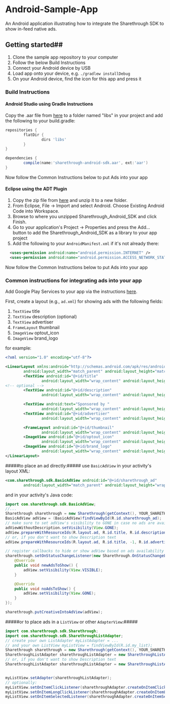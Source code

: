 Android-Sample-App
==================

An Android application illustrating how to integrate the Sharethrough SDK to show in-feed native ads.


## Getting started##

1. Clone the sample app repository to your computer
2. Follow the below Build Instructions
4. Connect your Android device by USB
5. Load app onto your device, e.g. `./gradlew installDebug`
6. On your Android device, find the icon for this app and press it


### Build Instructions
#### Android Studio using Gradle Instructions

Copy the .aar file from [here](https://s3.amazonaws.com/str-android-sdk/sharethrough-android-sdk.aar) to a folder named "libs" in your project
and add the following to your build.gradle:

```Groovy
repositories {
        flatDir {
                dirs 'libs'
        }
}

dependencies {
        compile(name:'sharethrough-android-sdk.aar', ext:'aar')
}
```

Now follow the Common Instructions below to put Ads into your app

#### Eclipse using the ADT Plugin
1. Copy the zip file from [here](https://s3.amazonaws.com/str-android-sdk/sharethrough-android-sdk.zip) and unzip it to a new folder.
2. From Eclipse, File -> Import and select Android. Choose Existing Android Code into Workspace.
3. Browse to where you unzipped Sharethrough_Android_SDK and click Finish.
4. Go to your application's Project -> Properties and press the Add... button to add the Sharethrough_Android_SDK as a library to your app project
5. Add the following to your `AndroidManifest.xml` if it's not already there:
```XML
  <uses-permission android:name="android.permission.INTERNET" />
  <uses-permission android:name="android.permission.ACCESS_NETWORK_STATE" />
```
Now follow the Common Instructions below to put Ads into your app

### Common instructions for integrating ads into your app

Add Google Play Services to your app via the instructions [here](https://developer.android.com/google/play-services/setup.html).

First, create a layout (e.g., `ad.xml`) for showing ads with the following fields:

1. `TextView` title
2. `TextView` description (optional)
3. `TextView` advertiser
4. `FrameLayout` thumbnail
5. `ImageView` optout_icon
6. `ImageView` brand_logo

for example:

```XML
<?xml version="1.0" encoding="utf-8"?>

<LinearLayout xmlns:android="http://schemas.android.com/apk/res/android"
        android:layout_width="match_parent" android:layout_height="match_parent">
        <TextView android:id="@+id/title"
                android:layout_width="wrap_content" android:layout_height="wrap_content"/>
<!-- optional -->
        <TextView android:id="@+id/description"
                android:layout_width="wrap_content" android:layout_height="wrap_content"/>

        <TextView android:text="Sponsored by "
                android:layout_width="wrap_content" android:layout_height="wrap_content"/>
        <TextView android:id="@+id/advertiser"
                android:layout_width="wrap_content" android:layout_height="wrap_content"/>

        <FrameLayout android:id="@+id/thumbnail"
                android:layout_width="wrap_content" android:layout_height="wrap_content"/>
        <ImageView android:id="@+id/optout_icon"
                android:layout_width="wrap_content" android:layout_height="wrap_content"/>
        <ImageView android:id="@+id/brand_logo"
                android:layout_width="wrap_content" android:layout_height="wrap_content"/>
</LinearLayout>
```

#####to place an ad directly:#####
use `BasicAdView` in your activity's layout XML:
```XML
<com.sharethrough.sdk.BasicAdView android:id="@+id/sharethrough_ad"
        android:layout_width="match_parent" android:layout_height="wrap_content"/>
```

and in your activity's Java code:
```Java
import com.sharethrough.sdk.BasicAdView;
//...
Sharethrough sharethrough = new Sharethrough(getContext(), YOUR_SHARETHROUGH_PLACEMENT_KEY);
BasicAdView adView = (BasicAdView)findViewById(R.id.sharethrough_ad);
// make sure to set adView's visibility to GONE in case no ads are available
adViewWithoutDescription.setVisibility(View.GONE);
adView.prepareWithResourceIds(R.layout.ad, R.id.title, R.id.description, R.id.advertiser, R.id.thumbnail, R.id.optout_icon, R.id.brand_logo);
// or, if you don't want to show Description text
adView.prepareWithResourceIds(R.layout.ad, R.id.title, -1, R.id.advertiser, R.id.thumbnail, R.id.optout_icon, R.id.brand_logo);

// register callbacks to hide or show adView based on ads availability
sharethrough.setOnStatusChangeListener(new Sharethrough.OnStatusChangeListener() {
    @Override
    public void newAdsToShow() {
        adView.setVisibility(View.VISIBLE);
    }

    @Override
    public void noAdsToShow() {
        adView.setVisibility(View.GONE);
    }
});

sharethrough.putCreativeIntoAdView(adView);
```

#####or to place ads in a `ListView` or other `AdapterView`:#####
```Java
import com.sharethrough.sdk.Sharethrough;
import com.sharethrough.sdk.SharethroughListAdapter;
// create your own ListAdapter myListAdapter = ...
// and your own ListView myListView = findViewById(R.id.my_list);
Sharethrough sharethrough = new Sharethrough(getContext(), YOUR_SHARETHROUGH_PLACEMENT_KEY);
SharethroughListAdapter sharethroughListAdapter = new SharethroughListAdapter(getContext(), myListAdapter, sharethough, R.layout.ad, R.id.title, R.id.description, R.id.advertiser, R.id.thumbnail, R.id.optout_icon, R.id.brand_logo);
// or, if you don't want to show Description text
SharethroughListAdapter sharethroughListAdapter = new SharethroughListAdapter(getContext(), myListAdapter, R.layout.ad, R.id.title, -1, R.id.advertiser, R.id.thumbnail, R.id.optout_icon, R.id.brand_logo);


myListView.setAdapter(sharethroughListAdapter);
// optionally:
myListView.setOnItemClickListener(sharethroughAdapter.createOnItemClickListener(myItemClickListener));
myListView.setOnItemLongClickListener(sharethroughAdapter.createOnItemLongClickListener(myItemLongClickListener));
myListView.setOnItemSelectedListener(sharethroughAdapter.createOnItemSelectListener(myItemSelectedListener));
```

